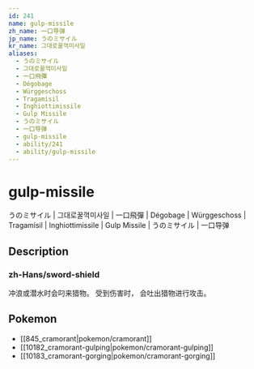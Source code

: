 ```yaml
---
id: 241
name: gulp-missile
zh_name: 一口导弹
jp_name: うのミサイル
kr_name: 그대로꿀꺽미사일
aliases:
  - うのミサイル
  - 그대로꿀꺽미사일
  - 一口飛彈
  - Dégobage
  - Würggeschoss
  - Tragamisil
  - Inghiottimissile
  - Gulp Missile
  - うのミサイル
  - 一口导弹
  - gulp-missile
  - ability/241
  - ability/gulp-missile
---
```

# gulp-missile

うのミサイル | 그대로꿀꺽미사일 | 一口飛彈 | Dégobage | Würggeschoss | Tragamisil | Inghiottimissile | Gulp Missile | うのミサイル | 一口导弹

## Description

### zh-Hans/sword-shield

冲浪或潜水时会叼来猎物。
受到伤害时，
会吐出猎物进行攻击。

## Pokemon

- [[845_cramorant|pokemon/cramorant]]
- [[10182_cramorant-gulping|pokemon/cramorant-gulping]]
- [[10183_cramorant-gorging|pokemon/cramorant-gorging]]

